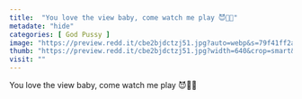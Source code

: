 ```yaml
---
title:  "You love the view baby, come watch me play 😈🤪🥰"
metadate: "hide"
categories: [ God Pussy ]
image: "https://preview.redd.it/cbe2bjdctzj51.jpg?auto=webp&s=79f41ff2a867668d362f1f2e471d1ff859f923fe"
thumb: "https://preview.redd.it/cbe2bjdctzj51.jpg?width=640&crop=smart&auto=webp&s=95fc856bb58e49ef62d8687d658d37a824ba009d"
visit: ""
---
```

You love the view baby, come watch me play 😈🤪🥰
